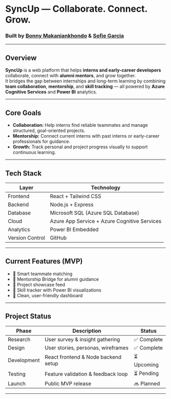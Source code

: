 # SyncUp — Collaborate. Connect. Grow.

### Built by [Bonny Makaniankhondo](#) & [Sofie Garcia ](#)

---

## Overview

**SyncUp** is a web platform that helps **interns and early-career developers** collaborate, connect with **alumni mentors**, and grow together.  
It bridges the gap between internships and long-term learning by combining **team collaboration**, **mentorship**, and **skill tracking** — all powered by **Azure Cognitive Services** and **Power BI** analytics.

---

## Core Goals

- **Collaboration:** Help interns find reliable teammates and manage structured, goal-oriented projects.
- **Mentorship:** Connect current interns with past interns or early-career professionals for guidance.
- **Growth:** Track personal and project progress visually to support continuous learning.

---

## Tech Stack

| Layer           | Technology                                   |
| --------------- | -------------------------------------------- |
| Frontend        | React + Tailwind CSS                         |
| Backend         | Node.js + Express                            |
| Database        | Microsoft SQL (Azure SQL Database)           |
| Cloud           | Azure App Service + Azure Cognitive Services |
| Analytics       | Power BI Embedded                            |
| Version Control | GitHub                                       |

---

## Current Features (MVP)

- 🔹 Smart teammate matching
- 🔹 Mentorship Bridge for alumni guidance
- 🔹 Project showcase feed
- 🔹 Skill tracker with Power BI visualizations
- 🔹 Clean, user-friendly dashboard

---

## Project Status

| Phase       | Description                         | Status      |
| ----------- | ----------------------------------- | ----------- |
| Research    | User survey & insight gathering     | ✅ Complete |
| Design      | User stories, personas, wireframes  | ✅ Complete |
| Development | React frontend & Node backend setup | ⏳ Upcoming |
| Testing     | Feature validation & feedback loop  | ⏳ Pending  |
| Launch      | Public MVP release                  | 🔜 Planned  |

---
